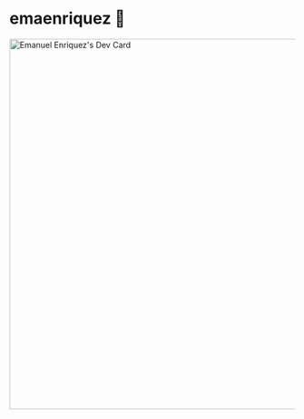 # emaenriquez 👋
<a href="https://app.daily.dev/emanuelenriquez"><img src="https://api.daily.dev/devcards/v2/3Bn2YKZfvGB55QIhodgIH.png?type=wide&r=gae" width="652" alt="Emanuel Enriquez's Dev Card"/></a>
